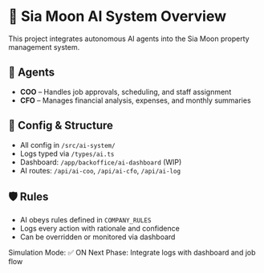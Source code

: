 # 🧠 Sia Moon AI System Overview

This project integrates autonomous AI agents into the Sia Moon property management system.

## 🤖 Agents
- **COO** – Handles job approvals, scheduling, and staff assignment
- **CFO** – Manages financial analysis, expenses, and monthly summaries

## 🔧 Config & Structure
- All config in `/src/ai-system/`
- Logs typed via `/types/ai.ts`
- Dashboard: `/app/backoffice/ai-dashboard` (WIP)
- AI routes: `/api/ai-coo`, `/api/ai-cfo`, `/api/ai-log`

## 🛡️ Rules
- AI obeys rules defined in `COMPANY_RULES`
- Logs every action with rationale and confidence
- Can be overridden or monitored via dashboard

Simulation Mode: ✅ ON
Next Phase: Integrate logs with dashboard and job flow
